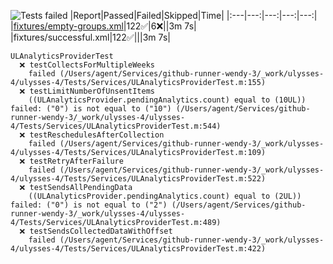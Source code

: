 ![Tests failed](https://img.shields.io/badge/tests-244%20passed%2C%206%20failed-critical)
|Report|Passed|Failed|Skipped|Time|
|:---|---:|---:|---:|---:|
|[fixtures/empty-groups.xml](#r0)|122✅|6❌||3m 7s|
|fixtures/successful.xml|122✅|||3m 7s|
```
ULAnalyticsProviderTest
  ❌ testCollectsForMultipleWeeks
	failed (/Users/agent/Services/github-runner-wendy-3/_work/ulysses-4/ulysses-4/Tests/Services/ULAnalyticsProviderTest.m:155)
  ❌ testLimitNumberOfUnsentItems
	((ULAnalyticsProvider.pendingAnalytics.count) equal to (10UL)) failed: ("0") is not equal to ("10") (/Users/agent/Services/github-runner-wendy-3/_work/ulysses-4/ulysses-4/Tests/Services/ULAnalyticsProviderTest.m:544)
  ❌ testReschedulesAfterCollection
	failed (/Users/agent/Services/github-runner-wendy-3/_work/ulysses-4/ulysses-4/Tests/Services/ULAnalyticsProviderTest.m:109)
  ❌ testRetryAfterFailure
	failed (/Users/agent/Services/github-runner-wendy-3/_work/ulysses-4/ulysses-4/Tests/Services/ULAnalyticsProviderTest.m:522)
  ❌ testSendsAllPendingData
	((ULAnalyticsProvider.pendingAnalytics.count) equal to (2UL)) failed: ("0") is not equal to ("2") (/Users/agent/Services/github-runner-wendy-3/_work/ulysses-4/ulysses-4/Tests/Services/ULAnalyticsProviderTest.m:489)
  ❌ testSendsCollectedDataWithOffset
	failed (/Users/agent/Services/github-runner-wendy-3/_work/ulysses-4/ulysses-4/Tests/Services/ULAnalyticsProviderTest.m:422)
```